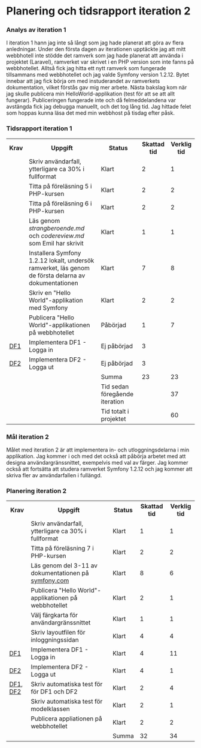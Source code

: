 # Planering och tidsrapport iteration 2

### Analys av iteration 1
I iteration 1 hann jag inte så långt som jag hade planerat att göra av flera 
anledningar. Under den första dagen av iterationen upptäckte jag att mitt 
webbhotell inte stödde det ramverk som jag hade planerat att använda i 
projektet (Laravel), ramverket var skrivet i en PHP version som inte fanns 
på webbhotellet. Alltså fick jag hitta ett nytt ramverk som fungerade 
tillsammans med webbhotellet och jag valde Symfony version 1.2.12. Bytet 
innebar att jag fick börja om med instuderandet av ramverkets dokumentation, 
vilket förstås gav mig mer arbete. Nästa bakslag kom när jag skulle publicera 
min HelloWorld-applikation (test för att se att allt fungerar). Publiceringen 
fungerade inte och då felmeddelandena var avstängda fick jag debugga manuellt, 
och det tog lång tid. Jag hittade felet som hoppas kunna läsa det med min 
webbhost på tisdag efter påsk.

### Tidsrapport iteration 1
<table>
	<tr>
		<th>Krav</th>
		<th>Uppgift</th>
		<th>Status</th>
		<th>Skattad tid</th>
		<th>Verklig tid</th>
	</tr>
	<tr>
		<td></td>
		<td>Skriv användarfall, ytterligare ca 30% i fullformat</td>
		<td>Klart</td>
		<td>2</td>
		<td>1</td>
	</tr>
	<tr>
		<td></td>
		<td>Titta på föreläsning 5 i PHP-kursen</td>
		<td>Klart</td>
		<td>2</td>
		<td>2</td>
	</tr>
	<tr>
		<td></td>
		<td>Titta på föreläsning 6 i PHP-kursen</td>
		<td>Klart</td>
		<td>2</td>
		<td>2</td>
	</tr>
	<tr>
		<td></td>
		<td>Läs genom <i>strangberoende.md</i> och <i>codereview.md</i> som Emil har skrivit</td>
		<td>Klart</td>
		<td>1</td>
		<td>1</td>
	</tr>
	<tr>
		<td></td>
		<td>Installera Symfony 1.2.12 lokalt, undersök ramverket, läs genom de första delarna av dokumentationen</td>
		<td>Klart</td>
		<td>7</td>
		<td>8</td>
	</tr>
	<tr>
		<td></td>
		<td>Skriv en "Hello World"-applikation med Symfony</td>
		<td>Klart</td>
		<td>2</td>
		<td>2</td>
	</tr>
	<tr>
		<td></td>
		<td>Publicera "Hello World"-applikationen på webbhotellet</td>
		<td>Påbörjad</td>
		<td>1</td>
		<td>7</td>
	</tr>
	<tr>
		<td><a href="/../Anvandningsfall/DF1-Logga-in.md">DF1</a></td>
		<td>Implementera DF1 - Logga in</td>
		<td>Ej påbörjad</td>
		<td>3</td>
		<td></td>
	</tr>
	<tr>
		<td><a href="/../Anvandningsfall/DF2-Logga-ut.md">DF2</a></td>
		<td>Implementera DF2 - Logga ut</td>
		<td>Ej påbörjad</td>
		<td>3</td>
		<td></td>
	</tr>
	<tr>
		<td></td>
		<td></td>
		<td>Summa</td>
		<td>23</td>
		<td>23</td>
	</tr>
	<tr>
		<td></td>
		<td></td>
		<td>Tid sedan föregående iteration</td>
		<td></td>
		<td>37</td>
	</tr>
	<tr>
		<td></td>
		<td></td>
		<td>Tid totalt i projektet</td>
		<td></td>
		<td>60</td>
	</tr>
</table>

### Mål iteration 2
Målet med iteration 2 är att implementera in- och utloggningsdelarna i min 
applikation. Jag kommer i och med det också att påbörja arbetet med att designa 
användargränssnittet, exempelvis med val av färger. Jag kommer också att 
fortsätta att studera ramverket Symfony 1.2.12 och jag kommer att skriva fler 
av användarfallen i fullängd.

### Planering iteration 2
<table>
	<tr>
		<th>Krav</th>
		<th>Uppgift</th>
		<th>Status</th>
		<th>Skattad tid</th>
		<th>Verklig tid</th>
	</tr>
	<tr>
		<td></td>
		<td>Skriv användarfall, ytterligare ca 30% i fullformat</td>
		<td>Klart</td>
		<td>1</td>
		<td>1</td>
	</tr>
	<tr>
		<td></td>
		<td>Titta på föreläsning 7 i PHP-kursen</td>
		<td>Klart</td>
		<td>2</td>
		<td>2</td>
	</tr>
	<tr>
		<td></td>
		<td>Läs genom del 3-11 av dokumentationen på <a href="http://symfony.com/legacy/doc/jobeet/1_2/en/01?orm=Propel">symfony.com</a></td>
		<td>Klart</td>
		<td>8</td>
		<td>6</td>
	</tr>
	<tr>
		<td></td>
		<td>Publicera "Hello World"-applikationen på webbhotellet</td>
		<td>Klart</td>
		<td>2</td>
		<td>1</td>
	</tr>
	<tr>
		<td></td>
		<td>Välj färgkarta för användargränssnittet</td>
		<td>Klart</td>
		<td>1</td>
		<td>1</td>
	</tr>
    <tr>
		<td></td>
		<td>Skriv layoutfilen för inloggningssidan</td>
		<td>Klart</td>
		<td>4</td>
		<td>4</td>
	</tr>
	<tr>
		<td><a href="/../Anvandningsfall/DF1-Logga-in.md">DF1</a></td>
		<td>Implementera DF1 - Logga in</td>
		<td>Klart</td>
		<td>4</td>
		<td>11</td>
	</tr>
	<tr>
		<td><a href="/../Anvandningsfall/DF2-Logga-ut.md">DF2</a></td>
		<td>Implementera DF2 - Logga ut</td>
		<td>Klart</td>
		<td>4</td>
		<td>1</td>
	</tr>
	<tr>
		<td><a href="/../Anvandningsfall/DF1-Logga-in.md">DF1</a>, <a href="/../Anvandningsfall/DF2-Logga-ut.md">DF2</a></td>
		<td>Skriv automatiska test för för DF1 och DF2</td>
		<td>Klart</td>
		<td>2</td>
		<td>4</td>
	</tr>
	<tr>
		<td></td>
		<td>Skriv automatiska test för modelklassen</td>
		<td>Klart</td>
		<td>2</td>
		<td>1</td>
	</tr>
	<tr>
		<td></td>
		<td>Publicera appliationen på webbhotellet</td>
		<td>Klart</td>
		<td>2</td>
		<td>2</td>
	</tr>
	<tr>
		<td></td>
		<td></td>
		<td>Summa</td>
		<td>32</td>
		<td>34</td>
	</tr>
</table>